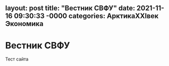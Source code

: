 layout: post
title: "Вестник СВФУ"
date: 2021-11-16 09:30:33 -0000
categories: АрктикаXXIвек Экономика 
----
# Вестник СВФУ
Тест сайта
